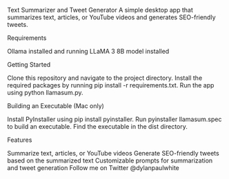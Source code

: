 Text Summarizer and Tweet Generator
A simple desktop app that summarizes text, articles, or YouTube videos and generates SEO-friendly tweets.

Requirements

Ollama installed and running
LLaMA 3 8B model installed

Getting Started

Clone this repository and navigate to the project directory.
Install the required packages by running pip install -r requirements.txt.
Run the app using python llamasum.py.

Building an Executable (Mac only)

Install PyInstaller using pip install pyinstaller.
Run pyinstaller llamasum.spec to build an executable.
Find the executable in the dist directory.

Features

Summarize text, articles, or YouTube videos
Generate SEO-friendly tweets based on the summarized text
Customizable prompts for summarization and tweet generation
Follow me on Twitter @dylanpaulwhite

